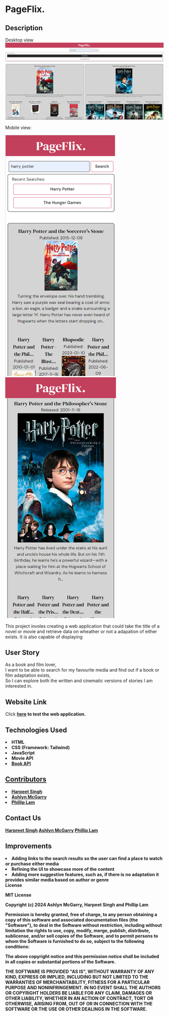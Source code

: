 # PageFlix.

## Description
Desktop view
<img src="/assets/images/Desktop Screenshot.PNG">

Mobile view:

<img src="/assets/images/Moblie Screenshot P1.PNG">
<img src="/assets/images/Moblie Screenshot P2.PNG">

This project involes creating a web application that could take the title of a novel or movie and retrieve data on wheather or not a adapation of either exists. It is also capable of displaying  


## User Story
As a book and film lover,
<br>I want to be able to search for my favourite media and find out if a book or film adaptation exists,
<br>So I can explore both the written and cinematic versions of stories I am interested in.

## Website Link
Click <a href="https://sharpreet89.github.io/PageFlix/"><strong>here<strong></a> to test the web application.

## Technologies Used
<li>HTML</li>
<li>CSS (Framework: Tailwind)</li>
<li>JavaScript</li>
<li>Movie API<a href="https://developer.themoviedb.org/docs/getting-started"></li>
<li>Book API<a href="https://developers.google.com/books/docs/v1/using">

## Contributors 
<li><a href="https://github.com/SHarpreet89">Harpeet Singh</a></li>
<li><a href="https://github.com/ashlynmcgarry">Ashlyn McGarry</a></li>
<li><a href="https://github.com/dashboard">Phillip Lam</a></li>

## Contact Us
<a href="S.harpreet@me.com">Harpreet Singh</a>
<a href="ashlynjanexx@gmail.com">Ashlyn McGarry</a>
<a href="philliplamm07@gmail.com">Phillip Lam</a>

## Improvements
<li>Adding links to the search results so the user can find a place to watch or purchase either media</li>
<li>Refining the UI to showcase more of the content</li>
<li>Adding more suggestive features, such as, if there is no adaptation it provides similar media based on author or genre</li


## License
MIT License

Copyright (c) 2024 Ashlyn McGarry, Harpeet Singh and Phillip Lam

Permission is hereby granted, free of charge, to any person obtaining a copy
of this software and associated documentation files (the "Software"), to deal
in the Software without restriction, including without limitation the rights
to use, copy, modify, merge, publish, distribute, sublicense, and/or sell
copies of the Software, and to permit persons to whom the Software is
furnished to do so, subject to the following conditions:

The above copyright notice and this permission notice shall be included in all
copies or substantial portions of the Software.

THE SOFTWARE IS PROVIDED "AS IS", WITHOUT WARRANTY OF ANY KIND, EXPRESS OR
IMPLIED, INCLUDING BUT NOT LIMITED TO THE WARRANTIES OF MERCHANTABILITY,
FITNESS FOR A PARTICULAR PURPOSE AND NONINFRINGEMENT. IN NO EVENT SHALL THE
AUTHORS OR COPYRIGHT HOLDERS BE LIABLE FOR ANY CLAIM, DAMAGES OR OTHER
LIABILITY, WHETHER IN AN ACTION OF CONTRACT, TORT OR OTHERWISE, ARISING FROM,
OUT OF OR IN CONNECTION WITH THE SOFTWARE OR THE USE OR OTHER DEALINGS IN THE
SOFTWARE.
